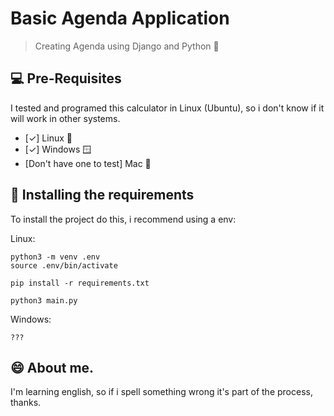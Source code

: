 # Basic Agenda Application

> Creating Agenda using Django and Python 🐍

## 💻 Pre-Requisites

I tested and programed this calculator in Linux (Ubuntu), so i don't know if it will work in other systems.

-   [✓] Linux 🐧
-   [✓] Windows 🪟
-   [Don't have one to test] Mac 🍎

## 🚀 Installing the requirements

To install the project do this, i recommend using a env:

Linux:

```
python3 -m venv .env
source .env/bin/activate

pip install -r requirements.txt

python3 main.py
```

Windows:

```
???
```

## 😄 About me.

I'm learning english, so if i spell something wrong it's part of the process, thanks.
